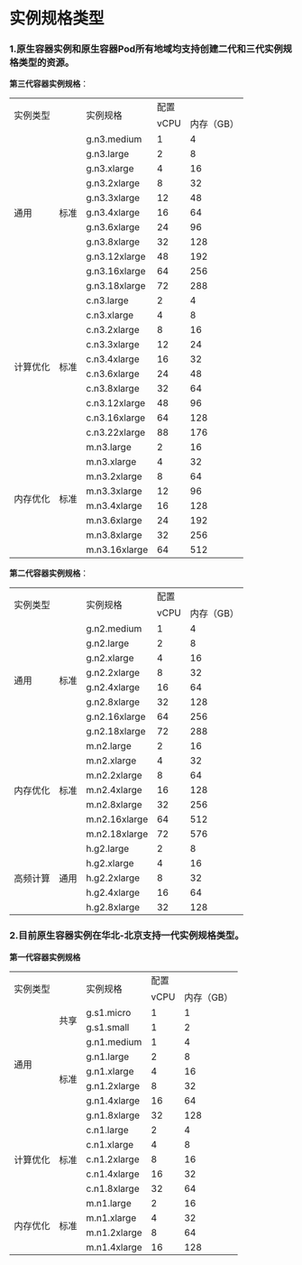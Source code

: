 
# 实例规格类型

### 1.原生容器实例和原生容器Pod所有地域均支持创建二代和三代实例规格类型的资源。

**第三代容器实例规格**：

<table>
   <tr>
      <td rowspan="2" colspan="2">实例类型</td>
      <td rowspan="2">实例规格</td>
      <td colspan="2">配置</td>
   </tr>
   <tr>
   <td>vCPU</td>
      <td>内存（GB）</td>      
   </tr>
   <tr>
      <td rowspan="11">通用</td>
      <td rowspan="11">标准</td>
      <td>g.n3.medium</td>
      <td>1</td>
      <td>4</td>
   </tr>
   <tr>
      <td>g.n3.large</td>
      <td>2</td>
      <td>8</td>
   </tr>
   <tr>
      <td>g.n3.xlarge</td>
      <td>4</td>
      <td>16</td>
   </tr>
   <tr>
      <td>g.n3.2xlarge</td>
      <td>8</td>
      <td>32</td>
   </tr>
   <tr>
      <td>g.n3.3xlarge</td>
      <td>12</td>
      <td>48</td>
   </tr>
   <tr>
      <td>g.n3.4xlarge</td>
      <td>16</td>
      <td>64</td>
   </tr>
   <tr>
      <td>g.n3.6xlarge</td>
      <td>24</td>
      <td>96</td>
   </tr>
   <tr>
      <td>g.n3.8xlarge</td>
      <td>32</td>
      <td>128</td>
   </tr>
   <tr>
      <td>g.n3.12xlarge</td>
      <td>48</td>
      <td>192</td>
   </tr>
   <tr>
      <td>g.n3.16xlarge</td>
      <td>64</td>
      <td>256</td>
   </tr>
   <tr>
      <td>g.n3.18xlarge</td>
      <td>72</td>
      <td>288</td>
   </tr>
   <tr>
      <td rowspan="10">计算优化</td>
      <td rowspan="10">标准</td>
      <td>c.n3.large</td>
      <td>2</td>
      <td>4</td>
   </tr>
   <tr>
      <td>c.n3.xlarge</td>
      <td>4</td>
      <td>8</td>
   </tr>
   <tr>
      <td>c.n3.2xlarge</td>
      <td>8</td>
      <td>16</td>
   </tr>
   <tr>
      <td>c.n3.3xlarge</td>
      <td>12</td>
      <td>24</td>
   </tr>
   <tr>
      <td>c.n3.4xlarge</td>
      <td>16</td>
      <td>32</td>
   </tr>
   <tr>
      <td>c.n3.6xlarge</td>
      <td>24</td>
      <td>48</td>
   </tr>
   <tr>
      <td>c.n3.8xlarge</td>
      <td>32</td>
      <td>64</td>
   </tr>
   <tr>
      <td>c.n3.12xlarge</td>
      <td>48</td>
      <td>96</td>
   </tr>
   <tr>
      <td>c.n3.16xlarge</td>
      <td>64</td>
      <td>128</td>
   </tr>
   <tr>
      <td>c.n3.22xlarge</td>
      <td>88</td>
      <td>176</td>
   </tr>
   <tr>
      <td rowspan="8">内存优化</td>
      <td rowspan="8">标准</td>
      <td>m.n3.large</td>
      <td>2</td>
      <td>16</td>
   </tr>
   <tr>
      <td>m.n3.xlarge</td>
      <td>4</td>
      <td>32</td>
   </tr>
   <tr>
      <td>m.n3.2xlarge</td>
      <td>8</td>
      <td>64</td>
   </tr>
   <tr>
      <td>m.n3.3xlarge</td>
      <td>12</td>
      <td>96</td>
   </tr>
   <tr>
      <td>m.n3.4xlarge</td>
      <td>16</td>
      <td>128</td>
   </tr>
   <tr>
      <td>m.n3.6xlarge</td>
      <td>24</td>
      <td>192</td>
   </tr>
   <tr>
      <td>m.n3.8xlarge</td>
      <td>32</td>
      <td>256</td>
   </tr>
   <tr>
      <td>m.n3.16xlarge</td>
      <td>64</td>
      <td>512</td>
   </tr>   
   <tr>
</table>

**第二代容器实例规格**：

<table>
   <tr>
      <td rowspan="2" colspan="2">实例类型</td>
      <td rowspan="2">实例规格</td>
      <td colspan="2">配置</td>
   </tr>
   <tr>
   <td>vCPU</td>
      <td>内存（GB）</td>      
   </tr>
   <tr>
      <td rowspan="8">通用</td>
      <td rowspan="8">标准</td>
      <td>g.n2.medium</td>
      <td>1</td>
      <td>4</td>
   </tr>
   <tr>
      <td>g.n2.large</td>
      <td>2</td>
      <td>8</td>
   </tr>
   <tr>
      <td>g.n2.xlarge</td>
      <td>4</td>
      <td>16</td>
   </tr>
   <tr>
      <td>g.n2.2xlarge</td>
      <td>8</td>
      <td>32</td>
   </tr>
   <tr>
     <td>g.n2.4xlarge</td>
      <td>16</td>
      <td>64</td>
   </tr>
   <tr>
     <td>g.n2.8xlarge</td>
      <td>32</td>
      <td>128</td>
   </tr>
   <tr>
     <td>g.n2.16xlarge</td>
      <td>64</td>
      <td>256</td>
   </tr>
   <tr> 
      <td>g.n2.18xlarge</td>
      <td>72</td>
      <td>288</td>
   </tr>
   <tr>
      <td rowspan="7">内存优化</td>
      <td rowspan="7">标准</td>
      <td>m.n2.large</td>
      <td>2</td>
      <td>16</td>
   </tr>
   <tr>
     <td>m.n2.xlarge</td>
      <td>4</td>
      <td>32</td>
   </tr>
   <tr>
      <td>m.n2.2xlarge</td>
      <td>8</td>
      <td>64</td>
   </tr>
   <tr>
      <td>m.n2.4xlarge</td>
      <td>16</td>
      <td>128</td>
   </tr>
      <tr>
      <td>m.n2.8xlarge</td>
      <td>32</td>
      <td>256</td>
   </tr>
      <tr>
      <td>m.n2.16xlarge</td>
      <td>64</td>
      <td>512</td>
   </tr> 
   <tr>
      <td>m.n2.18xlarge</td>
      <td>72</td>
      <td>576</td>
   </tr>
   <tr>
      <td rowspan="5">高频计算</td>
      <td rowspan="5">通用</td>
      <td>h.g2.large</td>
      <td>2</td>
      <td>8</td>
   </tr>
   <tr>
     <td>h.g2.xlarge</td>
      <td>4</td>
      <td>16</td>
   </tr>
   <tr>
      <td>h.g2.2xlarge</td>
      <td>8</td>
      <td>32</td>
   </tr>
   <tr>
     <td>h.g2.4xlarge</td>
      <td>16</td>
      <td>64</td>
   </tr>
   <tr>
     <td>h.g2.8xlarge</td>
      <td>32</td>
      <td>128</td>
   </tr>
   <tr>
</table>

### 2.目前原生容器实例在华北-北京支持一代实例规格类型。

**第一代容器实例规格**

<table>
   <tr>
      <td rowspan="2" colspan="2">实例类型</td>
      <td rowspan="2">实例规格</td>
      <td colspan="2">配置</td>
   </tr>
   <tr>
   <td>vCPU</td>
      <td>内存（GB）</td>      
   </tr>
   <tr>
      <td rowspan="8">通用</td>
      <td rowspan="2">共享</td>
      <td>g.s1.micro</td>
      <td>1</td>
      <td>1</td>
   </tr>
   <tr>
      <td>g.s1.small</td>
      <td>1</td>
      <td>2</td>
   </tr>
   <tr>
      <td rowspan="6">标准</td>
     <td>g.n1.medium</td>
      <td>1</td>
      <td>4</td>
   </tr>
   <tr>
      <td>g.n1.large</td>
      <td>2</td>
      <td>8</td>
   </tr>
   <tr> 
      <td>g.n1.xlarge</td>
      <td>4</td>
      <td>16</td>
   </tr>
   <tr>  
      <td>g.n1.2xlarge</td>
      <td>8</td>
      <td>32</td>
   </tr>
   <tr>
     <td>g.n1.4xlarge</td>
      <td>16</td>
      <td>64</td>
   </tr>
   <tr> 
      <td>g.n1.8xlarge</td>
      <td>32</td>
      <td>128</td>
   </tr>
   <tr>
      <td rowspan="5">计算优化</td>
      <td rowspan="5">标准</td>
      <td>c.n1.large</td>
      <td>2</td>
      <td>4</td>
   </tr>
   <tr>
     <td>c.n1.xlarge</td>
      <td>4</td>
      <td>8</td>
   </tr>
   <tr>
      <td>c.n1.2xlarge</td>
      <td>8</td>
      <td>16</td>
   </tr>
   <tr>
      <td>c.n1.4xlarge</td>
      <td>16</td>
      <td>32</td>
   </tr>
   <tr>
     <td>c.n1.8xlarge</td>
      <td>32</td>
      <td>64</td>
   </tr>
   <tr>
      <td rowspan="4">内存优化</td>
      <td rowspan="4">标准</td>
      <td>m.n1.large</td>
      <td>2</td>
      <td>16</td>
   </tr>
   <tr>
     <td>m.n1.xlarge</td>
      <td>4</td>
      <td>32</td>
   </tr>
   <tr>
      <td>m.n1.2xlarge</td>
      <td>8</td>
      <td>64</td>
   </tr>
   <tr>
      <td>m.n1.4xlarge</td>
      <td>16</td>
      <td>128</td>
   </tr>
   <tr>
</table>
